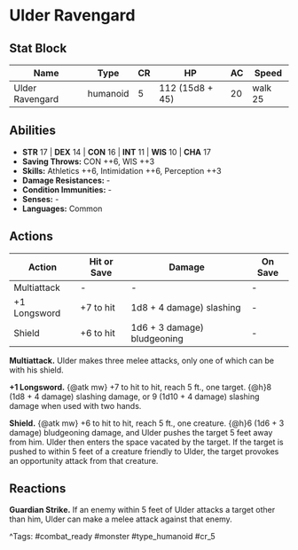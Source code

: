 # Ulder Ravengard

## Stat Block

| Name | Type | CR | HP | AC | Speed |
|------|------|----|----|----|-------|
| Ulder Ravengard | humanoid | 5 | 112 (15d8 + 45) | 20 | walk 25 |

## Abilities

- **STR** 17 | **DEX** 14 | **CON** 16 | **INT** 11 | **WIS** 10 | **CHA** 17
- **Saving Throws:** CON ++6, WIS ++3  
- **Skills:** Athletics ++6, Intimidation ++6, Perception ++3  
- **Damage Resistances:** -  
- **Condition Immunities:** -  
- **Senses:** -  
- **Languages:** Common


## Actions

| Action | Hit or Save | Damage | On Save |
|--------|--------------|--------|----------|
| Multiattack | - | - | - |
| +1 Longsword | +7 to hit | 1d8 + 4 damage) slashing | - |
| Shield | +6 to hit | 1d6 + 3 damage) bludgeoning | - |

**Multiattack.** Ulder makes three melee attacks, only one of which can be with his shield.

**+1 Longsword.** {@atk mw} +7 to hit to hit, reach 5 ft., one target. {@h}8 (1d8 + 4 damage) slashing damage, or 9 (1d10 + 4 damage) slashing damage when used with two hands.

**Shield.** {@atk mw} +6 to hit to hit, reach 5 ft., one creature. {@h}6 (1d6 + 3 damage) bludgeoning damage, and Ulder pushes the target 5 feet away from him. Ulder then enters the space vacated by the target. If the target is pushed to within 5 feet of a creature friendly to Ulder, the target provokes an opportunity attack from that creature.

## Reactions

**Guardian Strike.** If an enemy within 5 feet of Ulder attacks a target other than him, Ulder can make a melee attack against that enemy.



^Tags: #combat_ready #monster #type_humanoid #cr_5